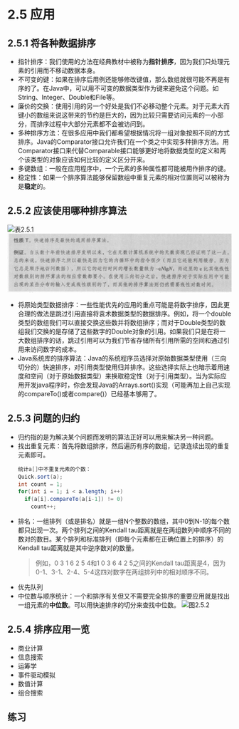 # 2.5 应用
## 2.5.1 将各种数据排序
- 指针排序：我们使用的方法在经典教材中被称为**指针排序**，因为我们只处理元素的引用而不移动数据本身。
- 不可变的键：如果在排序后用例还能够修改键值，那么数组就很可能不再是有序的了。在Java中，可以用不可变的数据类型作为键来避免这个问题。如String、Integer、Double和File等。
- 廉价的交换：使用引用的另一个好处是我们不必移动整个元素。对于元素大而键小的数组来说这带来的节约是巨大的，因为比较只需要访问元素的一小部分，而排序过程中大部分元素都不会被访问到。
- 多种排序方法：在很多应用中我们都希望根据情况将一组对象按照不同的方式排序。Java的Comparator接口允许我们在一个类之中实现多种排序方法。用Comparator接口来代替Comparable接口能够更好地将数据类型的定义和两个该类型的对象应该如何比较的定义区分开来。
- 多键数组：一般在应用程序中，一个元素的多种属性都可能被用作排序的键。
- 稳定性：如果一个排序算法能够保留数组中重复元素的相对位置则可以被称为是**稳定**的。

## 2.5.2 应该使用哪种排序算法
  ![表2.5.1](/assets/表2.5.1.png)
  ![性质t](/assets/性质t.png)
- 将原始类型数据排序：一些性能优先的应用的重点可能是将数字排序，因此更合理的做法是跳过引用直接将袁术数据类型的数据排序。例如，将一个double类型的数组我们可以直接交换这些数并将数组排序；而对于Double类型的数组我们交换的是存储了这些数字的Double对象的引用。如果我们只是在将一大数组排序的话，跳过引用可以为我们节省存储所有引用所需的空间和通过引用来访问数字的成本。
- Java系统库的排序算法：Java的系统程序员选择对原始数据类型使用（三向切分的）快速排序，对引用类型使用归并排序。这些选择实际上也暗示着用速度和空间（对于原始数据类型）来换取稳定性（对于引用类型）。当为实际应用开发java程序时，你会发现Java的Arrays.sort()实现（可能再加上自己实现的compareTo()或者compare()）已经基本够用了。
## 2.5.3 问题的归约
- 归约指的是为解决某个问题而发明的算法正好可以用来解决另一种问题。
- 找出重复元素：首先将数组排序，然后遍历有序的数组，记录连续出现的重复元素即可。
  ```java
  统计a[]中不重复元素的个数：
  Quick.sort(a);
  int count = 1;
  for(int i = 1; i < a.length; i++)
    if(a[i].compareTo(a[i-1]) != 0)
      count++;
  ```
- 排名：一组排列（或是排名）就是一组N个整数的数组，其中0到N-1的每个数都只出现一次。两个排列之间的Kendall tau距离就是在两组数列中顺序不同的数对的数目。某个排列和标准排列（即每个元素都在正确位置上的排序）的Kendall tau距离就是其中逆序数对的数量。
  > 例如，0 3 1 6 2 5 4和1 0 3 6 4 2 5之间的Kendall tau距离是4，因为0-1、3-1、2-4、5-4这四对数字在两组排列中的相对顺序不同。
- 优先队列
- 中位数与顺序统计：一个和排序有关但又不需要完全排序的重要应用就是找出一组元素的**中位数**。可以用快速排序的切分来查找中位数。
  ![图2.5.2](/assets/图2.5.2.png)

## 2.5.4 排序应用一览
- 商业计算
- 信息搜索
- 运筹学
- 事件驱动模拟
- 数值计算
- 组合搜索

## 练习
